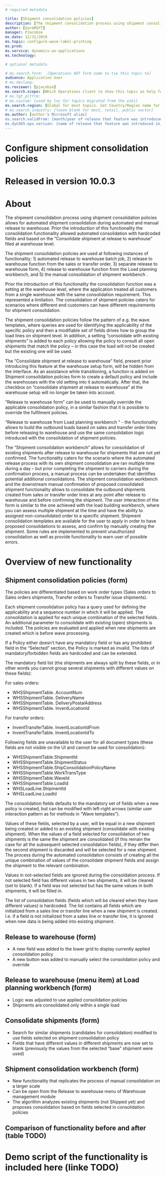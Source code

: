 ```yaml
---
# required metadata

title: [Shipment consolidation policies]
description: [The shipment consolidation process using shipment consolidation policies allows for automated shipment consolidation during automated and manual release to warehouse. Prior the introduction of this functionality the consolidation functionality allowed automated consolidation with hardcoded fields and based on the “Consolidate shipment at release to warehouse” filed at warehouse level.]
author: [GarmMSFT]
manager: PJacobse
ms.date: 12/31/2019
ms.topic: configure-wave-label-printing
ms.prod: 
ms.service: dynamics-ax-applications
ms.technology: 

# optional metadata

# ms.search.form:  [Operations AOT form name to tie this topic to]
audience: Application User
# ms.devlang: 
ms.reviewer: [pjacobse]
ms.search.scope: [Which Operations client to show this topic as help for, to be set by content strategist, see list here: https://microsoft.sharepoint.com/teams/DynDoc/_layouts/15/WopiFrame.aspx?sourcedoc={23419e1c-eb64-42e9-aa9b-79875b428718}&action=edit&wd=target%28Core%20Dynamics%20AX%20CP%20requirements%2Eone%7C4CC185C0%2DEFAA%2D42CD%2D94B9%2D8F2A45E7F61A%2FVersions%20list%20for%20docs%20topics%7CC14BE630%2D5151%2D49D6%2D8305%2D554B5084593C%2F%29]
# ms.tgt_pltfrm: 
# ms.custom: [used by loc for topics migrated from the wiki]
ms.search.region: [Global for most topics. Set Country/Region name for localizations]
# ms.search.industry: [leave blank for most, retail, public sector]
ms.author: [author's Microsoft alias]
ms.search.validFrom: [month/year of release that feature was introduced in, in format yyyy-mm-dd]
ms.dyn365.ops.version: [name of release that feature was introduced in, see list here: https://microsoft.sharepoint.com/teams/DynDoc/_layouts/15/WopiFrame.aspx?sourcedoc={23419e1c-eb64-42e9-aa9b-79875b428718}&action=edit&wd=target%28Core%20Dynamics%20AX%20CP%20requirements%2Eone%7C4CC185C0%2DEFAA%2D42CD%2D94B9%2D8F2A45E7F61A%2FVersions%20list%20for%20docs%20topics%7CC14BE630%2D5151%2D49D6%2D8305%2D554B5084593C%2F%29]
---
```

# Configure shipment consolidation policies

# Released in version 10.0.3

# About

The shipment consolidation process using shipment consolidation policies allows for automated shipment consolidation during automated and manual release to warehouse. Prior the introduction of this functionality the consolidation functionality allowed automated consolidation with hardcoded fields and based on the “Consolidate shipment at release to warehouse” filed at warehouse level. 

The shipment consolidation policies are used at following instances of functionality: 1) automated release to warehouse batch job, 2) release to warehouse function from the sales or transfer order, 3) separate release to warehouse form, 4) release to warehouse function from the Load planning workbench, and 5) the manual consolidation of shipment workbench . 

Prior the introduction of this functionality the consolidation function was a setting at the warehouse level, where the application treated all customers from a single warehouse with the same consolidation requirement. This represented a limitation. The consolidation of shipment policies caters for scenarios where different end customers can have different requirements for shipment consolidation. 

The shipment consolidation policies follow the pattern of e.g. the wave templates, where queries are used for identifying the applicability of the specific policy and then a modifiable set of fields drives how to group the load lines on shipment level. In addition, a setting “consolidate with existing shipments” is added to each policy allowing the policy to consult all open shipments that match the policy – in this case the load will not be created but the existing one will be used.

The “Consolidate shipment at release to warehouse” field, present prior introducing this feature at the warehouse setup form, will be hidden from the interface. As an assistance while transitioning, a function is added on Shipment consolidation policies form to create a default policy and include the warehouses with the old setting into it automatically. After that, the checkbox on “consolidate shipment at release to warehouse” at the warehouse setup will no longer be taken into account.

“Release to warehouse form” can be used to manually override the applicable consolidation policy, in a similar fashion that it is possible to override the fulfilment policies.

“Release to warehouse from Load planning workbench “ - the functionality allows to build the outbound loads based on sales and transfer order lines before releasing to warehouse and use the same consolidation logic introduced with the consolidation of shipment policies.  

The “Shipment consolidation workbench“ allows for consolidation of existing shipments after release to warehouse for shipments that are not yet confirmed. The functionality caters for the scenario where the automated release process with its own shipment consolidation are ran multiple time during a day – but prior completing the shipment to carriers during the confirmation process, a manual process can be undertaken that identifies potential additional consolidations. The shipment consolidation workbench and the downstream manual confirmation of proposed consolidated shipment functionality allows to consolidate the outbound shipments created from sales or transfer order lines at any point after release to warehouse and before confirming the shipment. The user interaction of the form is similar to the one achieved with the load building workbench, where you can assess multiple shipment at the time and have the ability to assigned non-consolidated order to a specific shipment. Shipment consolidation templates are available for the user to apply in order to have proposed consolidations to assess, and confirm by manually creating the shipment. Some rules are implemented to prevent unauthorized consolidation as well as provide functionality to warn user of possible errors.

# Overview of new functionality

## Shipment consolidation policies (form)

The policies are differentiated based on work order types (Sales orders to Sales orders shipments, Transfer orders to Transfer issue shipments). 

Each shipment consolidation policy has a query used for defining the applicability and a sequence number in which it will be applied. The consolidation is applied for each unique combination of the selected fields. An additional parameter to consolidate with existing (open) shipments is included. The policies are evaluated and applied when new shipments are created which is before wave processing.

If a Policy either doesn’t have any mandatory field or has any prohibited field in the “Selected” section, the Policy is marked as invalid. The lists of mandatory/forbidden fields are hardcoded and can be extended.

The mandatory field list (the shipments are always split by these fields, or in other words you cannot group several shipments with different values on these fields):

For sales orders:

- WHSShipmentTable. AccountNum
- WHSShipmentTable. DeliveryName
- WHSShipmentTable. DeliveryPostalAddress
- WHSShipmentTable. InventLocationId

For transfer orders:

- InventTransferTable. InventLocationIdFrom
- InventTransferTable. InventLocationIdTo

Following fields are unavailable to the user for all document types (these fields are not visible on the UI and cannot be used for consolidation):

- WHSShipmentTable.ShipmentId
- WHSShipmentTable.ShipmentStatus
- WHSShipmentTable.ShipConsolidationPolicyName
- WHSShipmentTable.WorkTransType
- WHSShipmentTable.WaveId
- WHSShipmentTable.LoadId
- WHSLoadLine.ShipmentId
- WHSLoadLine.LoadId

The consolidation fields defaults to the mandatory set of fields when a new policy is created, but can be modified with left-right arrows (similar user interaction pattern as for methods in “Wave templates”).

Values of these fields, selected by a user, will be equal in a new shipment being created or added to an existing shipment (consolidate with existing shipment). When the values of a field selected for consolidation of two shipments is the same the shipment are consolidated (if this remain the case for all the subsequent selected consolidation fields), if they differ then the second shipment is discarded and will be selected for a new shipment. The process during the automated consolidation consists of creating all the unique combination of values of the consolidate shipment fields and assign the shipment to the relevant combination. 

Values in not-selected fields are ignored during the consoldation process. If not selected field has different values in two shipments, it will be cleared (set to blank). If a field was not selected but has the same values in both shipments, it will be filled in. 

The list of consolidation fields (fields which will be cleared when they have different values) is hardcoded. The list contains all fields which are initialized from a sales line or transfer line when a new shipment is created. I.e. if a field is not initialized from a sales line or transfer line, it is ignored when new data is being added into existing shipment.

## Release to warehouse (form)

- A new field was added to the lower grid to display currently applied consolidation policy
- A new button was added to manually select the consolidation policy and override

## Release to warehouse (menu item) at Load planning workbench (form)

- Logic was adjusted to use applied consolidation policies
- Shipments are consolidated only within a single load

## Consolidate shipments (form)

- Search for similar shipments (candidates for consolidation) modified to use fields selected on shipment consolidation policy 
- Fields that have different values in different shipments are now set to blank (previously the values from the selected “base” shipment were used) 

## Shipment consolidation workbench (form)

- New functionality that replicates the process of manual consolidation on a larger scale
- Can be open from the Release to warehouse menu of Warehouse management module
- The algorithm analyzes existing shipments (not Shipped yet) and proposes consolidation based on fields selected in consolidation policies

## Comparison of functionality before and after (table TODO)

# Demo script of the functionality is included here (linke TODO)
